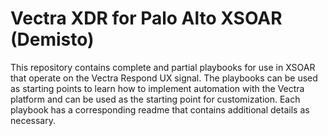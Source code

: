 # Vectra XDR for Palo Alto XSOAR (Demisto)
This repository contains complete and partial playbooks for use in XSOAR that operate on the Vectra Respond UX signal.
The playbooks can be used as starting points to learn how to implement automation with the Vectra platform and can be used as the starting point for customization.
Each playbook has a corresponding readme that contains additional details as necessary.



